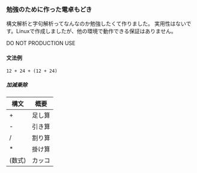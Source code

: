 ### 勉強のために作った電卓もどき

構文解析と字句解析ってなんなのか勉強したくて作りました。
実用性はないです。Linuxで作成しましたが、他の環境で動作できる保証はありません。

DO NOT PRODUCTION USE

#### 文法例

    12 + 24 + (12 + 24)

##### 加減乗除

構文|概要
----|----
\+|足し算
\-|引き算
\/|割り算
\*|掛け算
\(数式\)|カッコ

